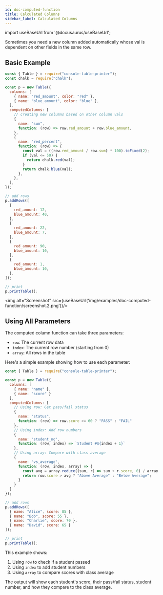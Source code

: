 ```yaml
---
id: doc-computed-function
title: Calculated Columns
sidebar_label: Calculated Columns
---
```


import useBaseUrl from '@docusaurus/useBaseUrl';

Sometimes you need a new column added automatically whose val is dependent on other fields in the same row.

## Basic Example

```javascript
const { Table } = require("console-table-printer");
const chalk = require("chalk");

const p = new Table({
  columns: [
    { name: "red_amount", color: "red" },
    { name: "blue_amount", color: "blue" },
  ],
  computedColumns: [
    // creating new columns based on other column vals
    {
      name: "sum",
      function: (row) => row.red_amount + row.blue_amount,
    },
    {
      name: "red_percent",
      function: (row) => {
        const val = ((row.red_amount / row.sum) * 100).toFixed(2);
        if (val <= 50) {
          return chalk.red(val);
        }
        return chalk.blue(val);
      },
    },
  ],
});

// add rows
p.addRows([
  {
    red_amount: 12,
    blue_amount: 40,
  },
  {
    red_amount: 22,
    blue_amount: 7,
  },
  {
    red_amount: 90,
    blue_amount: 10,
  },
  {
    red_amount: 1,
    blue_amount: 10,
  },
]);

// print
p.printTable();
```

<img alt="Screenshot" src={useBaseUrl('img/examples/doc-computed-function/screenshot.2.png')}/>

## Using All Parameters

The computed column function can take three parameters:
- `row`: The current row data
- `index`: The current row number (starting from 0)
- `array`: All rows in the table

Here's a simple example showing how to use each parameter:

```javascript
const { Table } = require("console-table-printer");

const p = new Table({
  columns: [
    { name: "name" },
    { name: "score" }
  ],
  computedColumns: [
    // Using row: Get pass/fail status
    {
      name: "status",
      function: (row) => row.score >= 60 ? "PASS" : "FAIL"
    },
    // Using index: Add row numbers
    {
      name: "student_no",
      function: (row, index) => `Student #${index + 1}`
    },
    // Using array: Compare with class average
    {
      name: "vs_average",
      function: (row, index, array) => {
        const avg = array.reduce((sum, r) => sum + r.score, 0) / array.length;
        return row.score > avg ? "Above Average" : "Below Average";
      }
    }
  ]
});

// add rows
p.addRows([
  { name: "Alice", score: 85 },
  { name: "Bob", score: 55 },
  { name: "Charlie", score: 70 },
  { name: "David", score: 65 }
]);

// print
p.printTable();
```

This example shows:
1. Using `row` to check if a student passed
2. Using `index` to add student numbers
3. Using `array` to compare scores with class average

The output will show each student's score, their pass/fail status, student number, and how they compare to the class average.